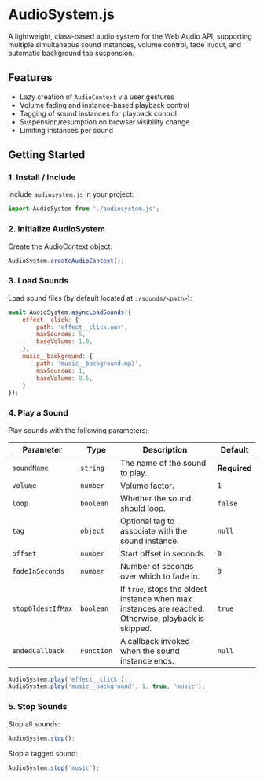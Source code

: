 # AudioSystem.js

A lightweight, class-based audio system for the Web Audio API, supporting multiple simultaneous sound instances, volume control, fade in/out, and automatic background tab suspension.

## Features

- Lazy creation of `AudioContext` via user gestures
- Volume fading and instance-based playback control
- Tagging of sound instances for playback control
- Suspension/resumption on browser visibility change
- Limiting instances per sound

## Getting Started

### 1. Install / Include

Include `audiosystem.js` in your project:

```js
import AudioSystem from './audiosystem.js';
```

### 2. Initialize AudioSystem

Create the AudioContext object:

```js
AudioSystem.createAudioContext();
```

### 3. Load Sounds

Load sound files (by default located at `./sounds/<path>`):

```js
await AudioSystem.asyncLoadSounds({
    effect__click: {
        path: 'effect__click.wav',
        maxSources: 5,
        baseVolume: 1.0,
    },
    music__background: {
        path: 'music__background.mp3',
        maxSources: 1,
        baseVolume: 0.5,
    }
});
```

### 4. Play a Sound

Play sounds with the following parameters:

| Parameter         | Type       | Description                                                                                          | Default      |
| ----------------- | ---------- | ---------------------------------------------------------------------------------------------------- | ------------ |
| `soundName`       | `string`   | The name of the sound to play.                                                                       | **Required** |
| `volume`          | `number`   | Volume factor.                                                                                       | `1`          |
| `loop`            | `boolean`  | Whether the sound should loop.                                                                       | `false`      |
| `tag`             | `object`   | Optional tag to associate with the sound instance.                                                   | `null`       |
| `offset`          | `number`   | Start offset in seconds.                                                                             | `0`          |
| `fadeInSeconds`   | `number`   | Number of seconds over which to fade in.                                                             | `0`          |
| `stopOldestIfMax` | `boolean`  | If `true`, stops the oldest instance when max instances are reached. Otherwise, playback is skipped. | `true`       |
| `endedCallback`   | `Function` | A callback invoked when the sound instance ends.                                                     | `null`       |

```js
AudioSystem.play('effect__click');
AudioSystem.play('music__background', 1, true, 'music');
```

### 5. Stop Sounds

Stop all sounds:

```js
AudioSystem.stop();
```

Stop a tagged sound:

```js
AudioSystem.stop('music');
```
